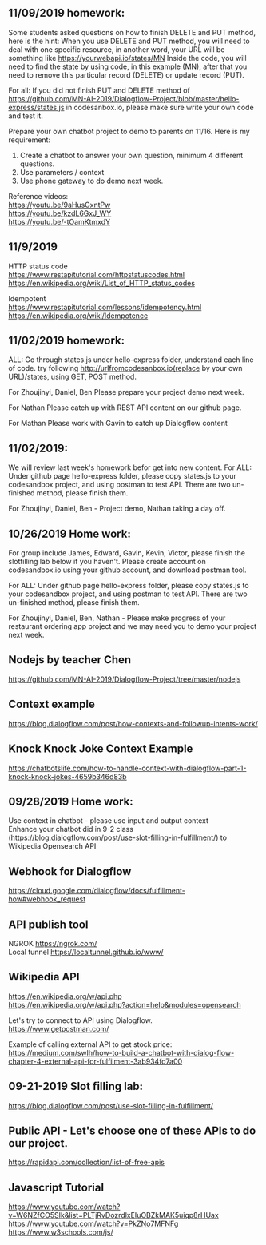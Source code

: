 ## 11/09/2019 homework: 

Some students asked questions on how to finish DELETE and PUT method, here is the hint: 
When you use DELETE and PUT method, you will need to deal with one specific resource, in another word, your URL will be something like
https://yourwebapi.io/states/MN
Inside the code, you will need to find the state by using code, in this example (MN), after that you need to remove this particular record (DELETE) or update record (PUT). 


For all: 
If you did not finish PUT and DELETE method of https://github.com/MN-AI-2019/Dialogflow-Project/blob/master/hello-express/states.js in codesanbox.io, please make sure write your own code and test it. 

Prepare your own chatbot project to demo to parents on 11/16. Here is my requirement: 
1. Create a chatbot to answer your own question, minimum 4 different questions. 
2. Use parameters / context 
3. Use phone gateway to do demo next week. 

Reference videos:   
https://youtu.be/9aHusGxntPw  
https://youtu.be/kzdL6GxJ_WY  
https://youtu.be/-tOamKtmxdY



## 11/9/2019
HTTP status code  
https://www.restapitutorial.com/httpstatuscodes.html   
https://en.wikipedia.org/wiki/List_of_HTTP_status_codes

Idempotent  
https://www.restapitutorial.com/lessons/idempotency.html   
https://en.wikipedia.org/wiki/Idempotence


## 11/02/2019 homework: 

ALL:
Go through states.js under hello-express folder, understand each line of code. try following 
http://urlfromcodesanbox.io(replace by your own URL)/states, using GET, POST method.

For Zhoujinyi, Daniel, Ben 
Please prepare your project demo next week.

For Nathan
Please catch up with REST API content on our github page. 

For Mathan 
Please work with Gavin to catch up Dialogflow content



## 11/02/2019: 
We will review last week's homework befor get into new content. 
For ALL:
Under github page hello-express folder, please copy states.js to your codesandbox project, and using postman to test API. There are two un-finished method, please finish them. 

For Zhoujinyi, Daniel, Ben - Project demo, Nathan taking a day off. 



## 10/26/2019 Home work: 
For group include James, Edward, Gavin, Kevin, Victor, please finish the slotfilling lab below if you haven't. 
Please create account on codesandbox.io using your github account, and download postman tool. 

For ALL:
Under github page hello-express folder, please copy states.js to your codesandbox project, and using postman to test API. There are two un-finished method, please finish them. 

For Zhoujinyi, Daniel, Ben, Nathan - Please make progress of your restaurant ordering app project and we may need you to demo your project next week. 


## Nodejs by teacher Chen
https://github.com/MN-AI-2019/Dialogflow-Project/tree/master/nodejs

## Context example
https://blog.dialogflow.com/post/how-contexts-and-followup-intents-work/

## Knock Knock Joke Context Example
https://chatbotslife.com/how-to-handle-context-with-dialogflow-part-1-knock-knock-jokes-4659b346d83b


## 09/28/2019 Home work: 
Use context in chatbot - please use input and output context  
Enhance your chatbot did in 9-2 class (https://blog.dialogflow.com/post/use-slot-filling-in-fulfillment/) to Wikipedia Opensearch API


## Webhook for Dialogflow

https://cloud.google.com/dialogflow/docs/fulfillment-how#webhook_request


## API publish tool
NGROK https://ngrok.com/    
Local tunnel https://localtunnel.github.io/www/  

## Wikipedia API
https://en.wikipedia.org/w/api.php  
https://en.wikipedia.org/w/api.php?action=help&modules=opensearch

Let's try to connect to API using Dialogflow.   
https://www.getpostman.com/ 


Example of calling external API to get stock price:  
https://medium.com/swlh/how-to-build-a-chatbot-with-dialog-flow-chapter-4-external-api-for-fulfilment-3ab934fd7a00 


## 09-21-2019 Slot filling lab:
https://blog.dialogflow.com/post/use-slot-filling-in-fulfillment/

## Public API - Let's choose one of these APIs to do our project.
https://rapidapi.com/collection/list-of-free-apis


## Javascript Tutorial
https://www.youtube.com/watch?v=W6NZfCO5SIk&list=PLTjRvDozrdlxEIuOBZkMAK5uiqp8rHUax
https://www.youtube.com/watch?v=PkZNo7MFNFg   
https://www.w3schools.com/js/
